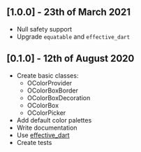 ## [1.0.0] - 23th of March 2021

- Null safety support
- Upgrade `equatable` and `effective_dart`

## [0.1.0] - 12th of August 2020

- Create basic classes:
    - OColorProvider
    - OColorBoxBorder
    - OColorBoxDecoration
    - OColorBox
    - OColorPicker
- Add default color palettes
- Write documentation
- Use [effective_dart](https://pub.dev/packages/effective_dart)
- Create tests